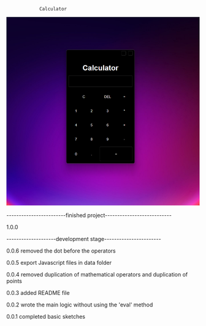                 Calculator

![Image Calculator](img/README_IMG.png)


------------------------finished project---------------------------

1.0.0

--------------------development stage-----------------------

0.0.6 removed the dot before the operators

0.0.5 export Javascript files in data folder 

0.0.4 removed duplication of mathematical operators and duplication of points 

0.0.3 added README file

0.0.2 wrote the main logic without using the 'eval' method

0.0.1 completed basic sketches









